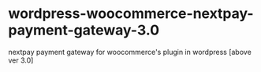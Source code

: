 # wordpress-woocommerce-nextpay-payment-gateway-3.0
nextpay payment gateway for woocommerce's plugin in wordpress [above ver 3.0]
